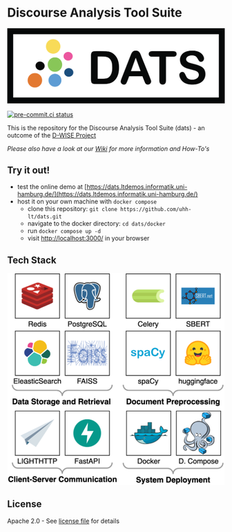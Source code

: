 # Discourse Analysis Tool Suite

![DATS Logo](assets/DATS_colour.png)

[![pre-commit.ci status](https://results.pre-commit.ci/badge/github/uhh-lt/dats/mwp_v1.svg)](https://results.pre-commit.ci/latest/github/uhh-lt/dats/mwp_v1)

This is the repository for the Discourse Analysis Tool Suite (dats) - an outcome of
the [D-WISE Project](https://www.dwise.uni-hamburg.de/)

_Please also have a look at our [Wiki](https://github.com/uhh-lt/dats/wiki) for more information and How-To's_

## Try it out!

- test the online demo at [https://dats.ltdemos.informatik.uni-hamburg.de/](https://dats.ltdemos.informatik.uni-hamburg.de/)
- host it on your own machine with `docker compose`
  - clone this repository: `git clone https://github.com/uhh-lt/dats.git`
  - navigate to the docker directory: `cd dats/docker`
  - run `docker compose up -d`
  - visit [http://localhost:3000/](http://localhost:3000/) in your browser

## Tech Stack

![TechStack](docs/dwts_Arch-backend-techstack.drawio.png)

## License

Apache 2.0 - See [license file](LICENSE) for details
